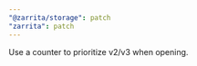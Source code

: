 ```yaml
---
"@zarrita/storage": patch
"zarrita": patch
---
```


Use a counter to prioritize v2/v3 when opening.
